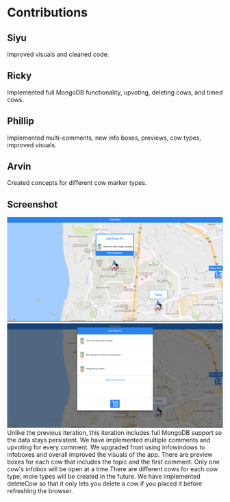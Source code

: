 # Contributions

## Siyu
Improved visuals and cleaned code.

## Ricky
Implemented full MongoDB functionality, upvoting, deleting cows, and timed cows.

## Phillip
Implemented multi-comments, new info boxes, previews, cow types, improved visuals.

## Arvin
Created concepts for different cow marker types.

## Screenshot
![Screenshot](Images/Milestone9.png)
![Screenshot](Images/Milestone9_2.png)
Unlike the previous iteration, this iteration includes full MongoDB support so the data stays persistent.  We have implemented multiple comments and upvoting for every comment.  We upgraded from using infowindows to infoboxes and overall improved the visuals of the app.  There are preview boxes for each cow that includes the topic and the first comment.  Only one cow's infobox will be open at a time.There are different cows for each cow type; more types will be created in the future.  We have implemented deleteCow so that it only lets you delete a cow if you placed it before refreshing the browser.